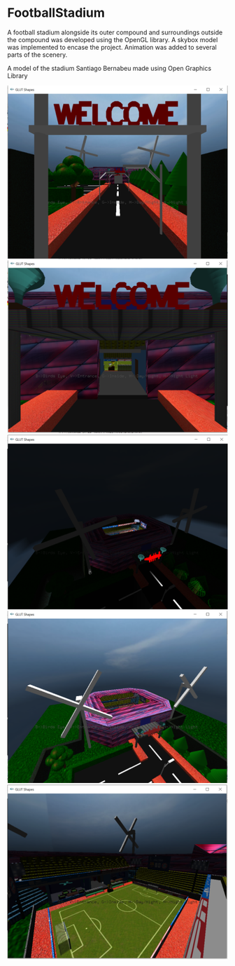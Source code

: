 # FootballStadium

A football stadium alongside its outer compound and surroundings outside the compound was developed using the OpenGL library. A skybox model was implemented to encase the project. Animation was added to several parts of the scenery.

A model of the stadium Santiago Bernabeu made using Open Graphics Library

![image alt](https://github.com/csbusra/FootballStadium/blob/d73da97cacebcfcf2e52ed2053f4555efa2432b8/picture-1.PNG)
![image alt](https://github.com/csbusra/FootballStadium/blob/b4eeaa4ec789e53cab1e7c3022091ebfd7671581/picture-2.PNG)
![image alt](https://github.com/csbusra/FootballStadium/blob/25a4d78c627d19d5de401ca83e18bef7483db1d5/picture-10.PNG)
![image alt](https://github.com/csbusra/FootballStadium/blob/5d61b407c68412f175391ac01f7c309ee9094cf0/picture-3.PNG)
![image alt](https://github.com/csbusra/FootballStadium/blob/e0f5c5b4d96cb93ad62c32c320612f8da8061235/picture-9.PNG)
